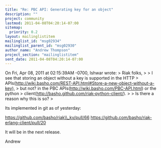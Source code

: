```yaml
---
title: "Re: PBC API: Generating key for an object"
description: ""
project: community
lastmod: 2011-04-08T04:20:14-07:00
sitemap:
  priority: 0.2
layout: mailinglistitem
mailinglist_id: "msg02934"
mailinglist_parent_id: "msg02930"
author_name: "Andrew Thompson"
project_section: "mailinglistitem"
sent_date: 2011-04-08T04:20:14-07:00
---
```



On Fri, Apr 08, 2011 at 02:15:39AM -0700, Ishwar wrote:
&gt; Riak folks,
&gt; 
&gt; I see that storing an object without a key is supported in the HTTP 
&gt; APIs(http://wiki.basho.com/REST-API.html#Store-a-new-object-without-a-key), 
&gt; but not? in the PBC APIs(http://wiki.basho.com/PBC-API.html) or the python 
&gt; client(http://basho.github.com/riak-python-client/).
&gt; 
&gt; Is there a reason why this is so?
&gt; 

Its implemented in git as of yesterday:

https://github.com/basho/riak\\_kv/pull/66
https://github.com/basho/riak-erlang-client/pull/20

It will be in the next release.

Andrew

